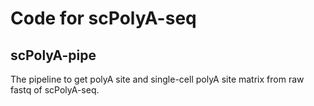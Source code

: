 # Code for scPolyA-seq

## scPolyA-pipe
The pipeline to get polyA site and single-cell polyA site matrix from raw fastq of scPolyA-seq.



